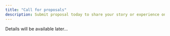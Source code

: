 ```yaml
---
title: "Call for proposals"
description: Submit proposal today to share your story or experience on UbuCon Asia 2022 
---
```


Details will be available later...